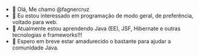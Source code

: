 - 👋 Olá, Me chamo @fagnercruz
- 👀 Eu estou interessado em programação de modo geral, de preferência, voltado para web.
- 🌱 Atualmente estou aprendendo Java (EE), JSF, Hibernate e outras tecnologias e frameworks!!!
- 💞️ Espero em breve estar amadurecido o bastante para ajudar a comunidade Java.

<!---
fagnercruz/fagnercruz is a ✨ special ✨ repository because its `README.md` (this file) appears on your GitHub profile.
You can click the Preview link to take a look at your changes.
--->

